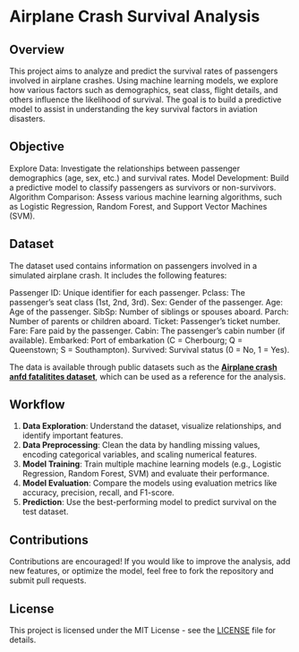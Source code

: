 # Airplane Crash Survival Analysis

## Overview

This project aims to analyze and predict the survival rates of passengers involved in airplane crashes. Using machine learning models, we explore how various factors such as demographics, seat class, flight details, and others influence the likelihood of survival. The goal is to build a predictive model to assist in understanding the key survival factors in aviation disasters.

## Objective
Explore Data: Investigate the relationships between passenger demographics (age, sex, etc.) and survival rates.
Model Development: Build a predictive model to classify passengers as survivors or non-survivors.
Algorithm Comparison: Assess various machine learning algorithms, such as Logistic Regression, Random Forest, and Support Vector Machines (SVM).

## Dataset

The dataset used contains information on passengers involved in a simulated airplane crash. It includes the following features:

Passenger ID: Unique identifier for each passenger.
Pclass: The passenger’s seat class (1st, 2nd, 3rd).
Sex: Gender of the passenger.
Age: Age of the passenger.
SibSp: Number of siblings or spouses aboard.
Parch: Number of parents or children aboard.
Ticket: Passenger’s ticket number.
Fare: Fare paid by the passenger.
Cabin: The passenger’s cabin number (if available).
Embarked: Port of embarkation (C = Cherbourg; Q = Queenstown; S = Southampton).
Survived: Survival status (0 = No, 1 = Yes).

The data is available through public datasets such as the **[Airplane crash anfd fatalitites dataset](https://www.kaggle.com/Airplane_Crashes_and_Fatalities_Since_1908.csv")**, which can be used as a reference for the analysis.

## Workflow

1. **Data Exploration**: Understand the dataset, visualize relationships, and identify important features.
2. **Data Preprocessing**: Clean the data by handling missing values, encoding categorical variables, and scaling numerical features.
3. **Model Training**: Train multiple machine learning models (e.g., Logistic Regression, Random Forest, SVM) and evaluate their performance.
4. **Model Evaluation**: Compare the models using evaluation metrics like accuracy, precision, recall, and F1-score.
5. **Prediction**: Use the best-performing model to predict survival on the test dataset.

## Contributions

Contributions are encouraged! If you would like to improve the analysis, add new features, or optimize the model, feel free to fork the repository and submit pull requests.

## License

This project is licensed under the MIT License - see the [LICENSE](LICENSE) file for details.
